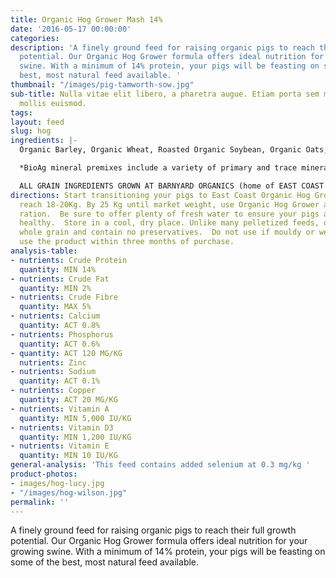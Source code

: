 ```yaml
---
title: Organic Hog Grower Mash 14%
date: '2016-05-17 00:00:00'
categories: 
description: 'A finely ground feed for raising organic pigs to reach their full growth
  potential. Our Organic Hog Grower formula offers ideal nutrition for your growing
  swine. With a minimum of 14% protein, your pigs will be feasting on some of the
  best, most natural feed available. '
thumbnail: "/images/pig-tamworth-sow.jpg"
sub-title: Nulla vitae elit libero, a pharetra augue. Etiam porta sem malesuada magna
  mollis euismod.
tags: 
layout: feed
slug: hog
ingredients: |-
  Organic Barley, Organic Wheat, Roasted Organic Soybean, Organic Oats, Organic Corn & Bio Ag Hog Grower Mineral Premix*.

  *BioAg mineral premixes include a variety of primary and trace minerals and vitamins, from sources such as: limestone; kelp meal; natural trace mineral salt; DL methionine and lysine in the layer mash (amino acids); selenium yeast; probiotics; enzymes; vitamins A, D, and E, plus vitamin B complex in addition to those vitamins in the premix.

  ALL GRAIN INGREDIENTS GROWN AT BARNYARD ORGANICS (home of EAST COAST ORGANIC FEED MILL) except corn (source:  Le Moulins des Cèdres, QC)
directions: Start transitioning your pigs to East Coast Organic Hog Grower when they
  reach 18-20Kg. By 25 Kg until market weight, use Organic Hog Grower as their sole
  ration.  Be sure to offer plenty of fresh water to ensure your pigs are happy and
  healthy.  Store in a cool, dry place. Unlike many pelletized feeds, our feeds are
  whole grain and contain no preservatives.  Do not use if mouldy or wet and aim to
  use the product within three months of purchase.
analysis-table:
- nutrients: Crude Protein
  quantity: MIN 14%
- nutrients: Crude Fat
  quantity: MIN 2%
- nutrients: Crude Fibre
  quantity: MAX 5%
- nutrients: Calcium
  quantity: ACT 0.8%
- nutrients: Phosphorus
  quantity: ACT 0.6%
- quantity: ACT 120 MG/KG
  nutrients: Zinc
- nutrients: Sodium
  quantity: ACT 0.1%
- nutrients: Copper
  quantity: ACT 20 MG/KG
- nutrients: Vitamin A
  quantity: MIN 5,000 IU/KG
- nutrients: Vitamin D3
  quantity: MIN 1,200 IU/KG
- nutrients: Vitamin E
  quantity: MIN 10 IU/KG
general-analysis: 'This feed contains added selenium at 0.3 mg/kg '
product-photos:
- images/hog-lucy.jpg
- "/images/hog-wilson.jpg"
permalink: ''
---
```



A finely ground feed for raising organic pigs to reach their full growth potential. Our Organic Hog Grower formula offers ideal nutrition for your growing swine. With a minimum of 14% protein, your pigs will be feasting on some of the best, most natural feed available.
